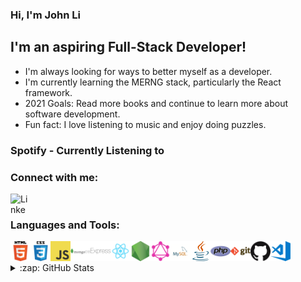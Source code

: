 ### Hi, I'm John Li

## I'm an aspiring Full-Stack Developer!

- I'm always looking for ways to better myself as a developer.
- I'm currently learning the MERNG stack, particularly the React framework.
- 2021 Goals: Read more books and continue to learn more about software development.
- Fun fact: I love listening to music and enjoy doing puzzles.

### Spotify - Currently Listening to

### Connect with me:

[<img align="left" alt="LinkedIn" height="32px" width="32px" src="https://cdn.jsdelivr.net/npm/simple-icons@v3/icons/linkedin.svg" style="fill: #0077B5" />][linkedin]

<br />

### Languages and Tools:

[<img align="left" alt="HTML5" height="32px" width="32px" src="https://raw.githubusercontent.com/github/explore/80688e429a7d4ef2fca1e82350fe8e3517d3494d/topics/html/html.png" />][html5]
[<img align="left" alt="CSS3" height="32px" width="32px" src="https://raw.githubusercontent.com/github/explore/80688e429a7d4ef2fca1e82350fe8e3517d3494d/topics/css/css.png" />][css3]
[<img align="left" alt="JavaScript" height="32px" width="32px" src="https://raw.githubusercontent.com/github/explore/80688e429a7d4ef2fca1e82350fe8e3517d3494d/topics/javascript/javascript.png" />][javascript]
[<img align="left" alt="MongoDB" height="32px" width="32px" src="https://raw.githubusercontent.com/github/explore/80688e429a7d4ef2fca1e82350fe8e3517d3494d/topics/mongodb/mongodb.png" />][mongodb]
[<img align="left" alt="Express" height="32px" width="32px" src="https://raw.githubusercontent.com/github/explore/80688e429a7d4ef2fca1e82350fe8e3517d3494d/topics/express/express.png" />][express]
[<img align="left" alt="React" height="32px" width="32px" src="https://raw.githubusercontent.com/github/explore/80688e429a7d4ef2fca1e82350fe8e3517d3494d/topics/react/react.png" />][react]
[<img align="left" alt="Node" height="32px" width="32px" src="https://raw.githubusercontent.com/github/explore/80688e429a7d4ef2fca1e82350fe8e3517d3494d/topics/nodejs/nodejs.png" />][node]
[<img align="left" alt="GraphQL" height="32px" width="32px" src="https://raw.githubusercontent.com/github/explore/5c058a388828bb5fde0bcafd4bc867b5bb3f26f3/topics/graphql/graphql.png" />][graphql]
[<img align="left" alt="GitHub" height="32px" width="32px" src="https://raw.githubusercontent.com/github/explore/80688e429a7d4ef2fca1e82350fe8e3517d3494d/topics/mysql/mysql.png" />][mysql]
[<img align="left" alt="Java" height="32px" width="32px" src="https://raw.githubusercontent.com/github/explore/80688e429a7d4ef2fca1e82350fe8e3517d3494d/topics/java/java.png" />][java]
[<img align="left" alt="GitHub" height="32px" width="32px" src="https://raw.githubusercontent.com/github/explore/ccc16358ac4530c6a69b1b80c7223cd2744dea83/topics/php/php.png" />][php]
[<img align="left" alt="Git" height="32px" width="32px" src="https://raw.githubusercontent.com/github/explore/80688e429a7d4ef2fca1e82350fe8e3517d3494d/topics/git/git.png" />][git]
[<img align="left" alt="GitHub" height="32px" width="32px" src="https://raw.githubusercontent.com/github/explore/78df643247d429f6cc873026c0622819ad797942/topics/github/github.png" />][github]
[<img align="left" alt="VS Code" height="32px" width="32px" src="https://raw.githubusercontent.com/github/explore/80688e429a7d4ef2fca1e82350fe8e3517d3494d/topics/visual-studio-code/visual-studio-code.png" />][vscode]

<br />
<br />

<details>
    <summary>:zap: GitHub Stats</summary>
    <img align="left" alt="GitHub Stats" src="https://github-readme-stats.johnli-98.vercel.app/api?username=JohnLi-98&show_icons=true&hide_border=true" />
</details>

[linkedin]: https://www.linkedin.com/in/john-li-8529aa195
[html5]: https://developer.mozilla.org/en-US/docs/Web/Guide/HTML/HTML5
[css3]: https://developer.mozilla.org/en-US/docs/Web/CSS
[javascript]: https://developer.mozilla.org/en-US/docs/Web/JavaScript
[mongodb]: https://docs.mongodb.com/
[express]: https://expressjs.com/
[react]: https://reactjs.org/docs/getting-started.html
[node]: https://nodejs.org/en/docs/
[graphql]: https://graphql.org/learn/
[mysql]: https://dev.mysql.com/doc/
[java]: https://docs.oracle.com/en/java/
[php]: https://www.php.net/docs.php
[git]: https://git-scm.com/doc
[github]: https://docs.github.com/en
[vscode]: https://code.visualstudio.com/docs
